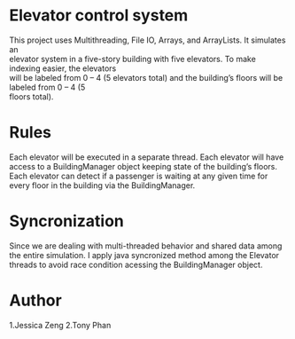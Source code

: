 # Elevator control system

This project uses Multithreading,	File	IO,	Arrays,	and	ArrayLists.	It simulates	an	
elevator	system	in	a	five-story	building	with	five	elevators.	To	make	indexing	easier,	the	elevators	
will	be	labeled	from	0	– 4	(5	elevators	total)	and	the	building’s	floors	will	be	labeled	from	0	– 4	(5	
floors	total).	

# Rules
Each elevator will be executed in a separate thread. Each elevator will have access to a BuildingManager object keeping state of the building’s floors. Each elevator can detect if a passenger is waiting at any given time for every floor in the building via the BuildingManager.

# Syncronization 
Since	we	are	dealing	with	multi-threaded behavior	and	shared	data	among	the	entire	simulation.	I apply	java syncronized method	among the Elevator threads to avoid race condition acessing the BuildingManager object.

# Author 
1.Jessica Zeng
2.Tony Phan
